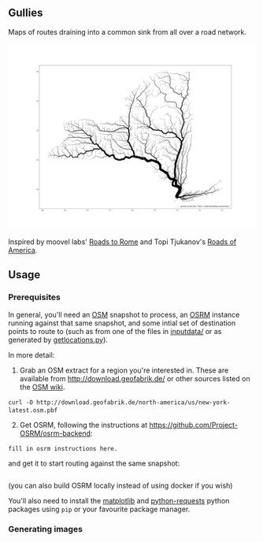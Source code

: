 ## Gullies
Maps of routes draining into a common sink from all over a road network.

![New York roads](output/nyplacesandcosubs_fine.png)

Inspired by moovel labs' [Roads to Rome](https://lab.moovel.com/projects/roads-to-rome) and Topi Tjukanov's [Roads of America](https://tjukanov.org/roadsofamerica/).

## Usage

### Prerequisites
In general, you'll need an [OSM](https://en.wikipedia.org/wiki/OpenStreetMap) snapshot to process, an [OSRM](http://project-osrm.org/) instance running against that same snapshot, and some intial set of destination points to route to (such as from one of the files in [inputdata/](inputdata/) or as generated by [getlocations.py](getlocations.py)).

In more detail:
1. Grab an OSM extract for a region you're interested in. These are available from http://download.geofabrik.de/ or other sources listed on the [OSM wiki](https://wiki.openstreetmap.org/wiki/Planet.osm#Planet.osm_mirrors).
```
curl -O http://download.geofabrik.de/north-america/us/new-york-latest.osm.pbf
```

2. Get OSRM, following the instructions at https://github.com/Project-OSRM/osrm-backend:
```
fill in osrm instructions here.
```
and get it to start routing against the same snapshot:
```
```
(you can also build OSRM locally instead of using docker if you wish)

You'll also need to install the [matplotlib](https://matplotlib.org/users/installing.html) and [python-requests](https://github.com/requests/requests) python packages using `pip` or your favourite package manager.

### Generating images
